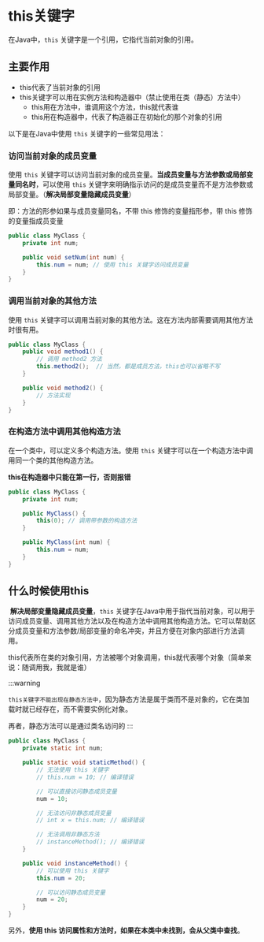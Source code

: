 # this关键字

在Java中，`this` 关键字是一个引用，它指代当前对象的引用。

## 主要作用

-   this代表了当前对象的引用
-   this关键字可以用在实例方法和构造器中（禁止使用在类（静态）方法中）
    -   this用在方法中，谁调用这个方法，this就代表谁
    -   this用在构造器中，代表了构造器正在初始化的那个对象的引用

以下是在Java中使用 `this` 关键字的一些常见用法：

### **访问当前对象的成员变量**

​使用 `this` 关键字可以访问当前对象的成员变量。**当成员变量与方法参数或局部变量同名时**，可以使用 `this` 关键字来明确指示访问的是成员变量而不是方法参数或局部变量。（**解决局部变量隐藏成员变量**）

即：方法的形参如果与成员变量同名，不带 this 修饰的变量指形参，带 this 修饰的变量指成员变量

```java
public class MyClass {
    private int num;

    public void setNum(int num) {
        this.num = num; // 使用 this 关键字访问成员变量
    }
}
```

### **调用当前对象的其他方法**

使用 `this` 关键字可以调用当前对象的其他方法。这在方法内部需要调用其他方法时很有用。

```java
public class MyClass {
    public void method1() {
        // 调用 method2 方法
        this.method2();  // 当然，都是成员方法，this也可以省略不写
    }

    public void method2() {
        // 方法实现
    }
}
```

### **在构造方法中调用其他构造方法**

在一个类中，可以定义多个构造方法。使用 `this` 关键字可以在一个构造方法中调用同一个类的其他构造方法。

**this在构造器中只能在第一行，否则报错**

```java
public class MyClass {
    private int num;

    public MyClass() {
        this(0); // 调用带参数的构造方法
    }

    public MyClass(int num) {
        this.num = num;
    }
}
```

## **什么时候使用this**

​	**解决局部变量隐藏成员变量**，`this` 关键字在Java中用于指代当前对象，可以用于访问成员变量、调用其他方法以及在构造方法中调用其他构造方法。它可以帮助区分成员变量和方法参数/局部变量的命名冲突，并且方便在对象内部进行方法调用。

​	this代表所在类的对象引用，方法被哪个对象调用，this就代表哪个对象（简单来说：随调用我，我就是谁）


:::warning

​`this关键字不能出现在静态方法中`，因为静态方法是属于类而不是对象的，它在类加载时就已经存在，而不需要实例化对象。

​再者，静态方法可以是通过类名访问的
:::

```java
public class MyClass {
    private static int num;

    public static void staticMethod() {
        // 无法使用 this 关键字
        // this.num = 10; // 编译错误

        // 可以直接访问静态成员变量
        num = 10;

        // 无法访问非静态成员变量
        // int x = this.num; // 编译错误

        // 无法调用非静态方法
        // instanceMethod(); // 编译错误
    }

    public void instanceMethod() {
        // 可以使用 this 关键字
        this.num = 20;

        // 可以访问静态成员变量
        num = 20;
    }
}
```

另外，**使用 this 访问属性和方法时，如果在本类中未找到，会从父类中查找**。

